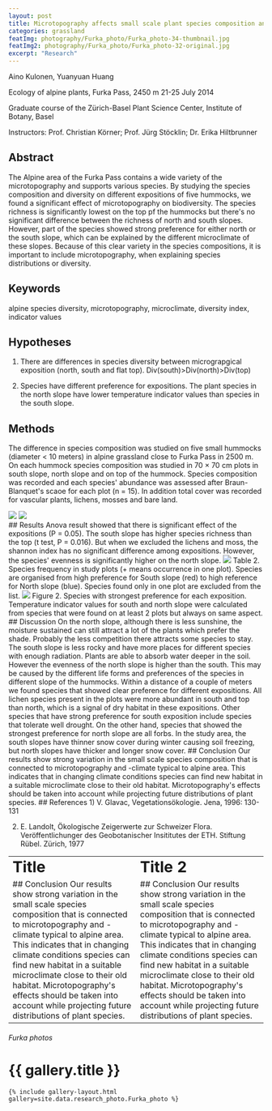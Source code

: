 ```yaml
---
layout: post
title: Microtopography affects small scale plant species composition and diversity in alpine zone
categories: grassland
featImg: photography/Furka_photo/Furka_photo-34-thumbnail.jpg
featImg2: photography/Furka_photo/Furka_photo-32-original.jpg
excerpt: "Research"
---
```

Aino Kulonen, Yuanyuan Huang

Ecology of alpine plants, Furka Pass, 2450 m
21-25 July 2014

Graduate course of the Zürich-Basel Plant Science Center, Institute of Botany, Basel

Instructors:
Prof. Christian Körner;
Prof. Jürg Stöcklin;
Dr. Erika Hiltbrunner
## Abstract
The Alpine area of the Furka Pass contains a wide variety of the microtopography and supports various species. By studying the species composition and diversity on different expositions of five hummocks, we found a significant effect of microtopography on biodiversity. The species richness is significantly lowest on the top pf the hummocks but there's no significant difference between the richness of north and south slopes. However, part of the species showed strong preference for either north or the south slope, which can be explained by the different microclimate of these slopes. Because of this clear variety in the species compositions, it is important to include microtopography, when explaining species distributions or diversity.
## Keywords
alpine species diversity, microtopography, microclimate, diversity index, indicator values
## Hypotheses
1) There are differences in species diversity between micrograpgical exposition (north, south and flat top).
Div(south)>Div(north)>Div(top)

2) Species have different preference for expositions. The plant species in the north slope have lower temperature indicator values than species in the south slope.
## Methods
The difference in species composition was studied on five small hummocks (diameter < 10 meters) in alpine grassland close to Furka Pass in 2500 m. On each hummock species composition was studied in 70 × 70 cm plots in south slope, north slope and on top of the hummock. Species composition was recorded and each species' abundance was assessed after Braun-Blanquet's scaoe for each plot (n = 15). In addition total cover was recorded for vascular plants, lichens, mosses and bare land.  
<div class="gallery_story">
  <img  class="high" src="{{ site.baseurl }}/assets/research/Furka/Furka-1.jpg"/>
  <img  class="high" src="{{ site.baseurl }}/assets/research/Furka/Furka-2.jpg"/>
</div>
## Results
Anova result showed that there is significant effect of the expositions (P = 0.05). The south slope has higher species richness than the top (t test, P = 0.016). But when we excluded the lichens and moss, the shannon index has no significant difference among expositions. However, the species' evenness is significantly higher on the north slope.

<img src="{{ site.baseurl }}/assets/research/Furka/Furka-3.jpg"/>
Table 2.  Species frequency in study plots (+ means occurrence in one plot). Species are organised from high preference for South slope (red) to high reference for North slope (blue).  Species found only in one plot are excluded from the list.
<img src="{{ site.baseurl }}/assets/research/Furka/Furka-4.jpg"/>
Figure 2. Species with strongest preference for each exposition. Temperature indicator values for south and north slope were calculated from species that were found on at least 2 plots but always on same aspect.
## Discussion
On the north slope, although there is less sunshine, the moisture sustained can still attract a lot of the plants which prefer the shade. Probably the less competition there attracts some species to stay. The south slope is less rocky and have more places for different species with enough radiation. Plants are able to absorb water deeper in the soil. However the evenness of the north slope is higher than the south. This may be caused by the different life forms and preferences of the species in different slope of the hummocks. Within a distance of a couple of meters we found species that showed clear preference for different expositions. All lichen species present in the plots were more abundant in south and top than north, which is a signal of dry habitat in these expositions. Other species that have strong preference for south exposition include species that tolerate well drought. On the other hand, species that showed the strongest preference for north slope are all forbs. In the study area, the south slopes have thinner snow cover during winter causing soil freezing, but north slopes have thicker and longer snow cover.
## Conclusion
Our results show strong variation in the small scale species composition that is connected to microtopography and -climate typical to alpine area. This indicates that in changing climate conditions species can find new habitat in a suitable microclimate close to their old habitat. Microtopography's effects should be taken into account while projecting future distributions of plant species.
## References
1) V. Glavac, Vegetationsökologie. Jena, 1996: 130-131

2) E. Landolt, Ökologische Zeigerwerte zur Schweizer Flora. Veröffentlichunger des Geobotanischer Insititutes der ETH. Stiftung Rübel. Zürich, 1977

<table border="0">
 <tr>
    <td><b style="font-size:30px">Title</b></td>
    <td><b style="font-size:30px">Title 2</b></td>
 </tr>
 <tr>
    <td>## Conclusion
    Our results show strong variation in the small scale species composition that is connected to microtopography and -climate typical to alpine area. This indicates that in changing climate conditions species can find new habitat in a suitable microclimate close to their old habitat. Microtopography's effects should be taken into account while projecting future distributions of plant species.</td>
    <td>## Conclusion
    Our results show strong variation in the small scale species composition that is connected to microtopography and -climate typical to alpine area. This indicates that in changing climate conditions species can find new habitat in a suitable microclimate close to their old habitat. Microtopography's effects should be taken into account while projecting future distributions of plant species.</td>
 </tr>
</table>

<div class="galleryIndexWrapper">
  <h6 class="dropCap"><p>Furka photos</p></h6>

  <div class="imgContainer">
    <h1>{{ gallery.title }}</h1>

    {% include gallery-layout.html gallery=site.data.research_photo.Furka_photo %}
  </div>
</div>
